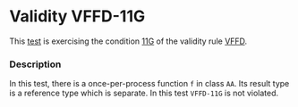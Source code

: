 # Validity VFFD-11G

This [test](.) is exercising the condition [11G](../Readme.md) of the validity rule [VFFD](../../vffd/Readme.md).

### Description

In this test, there is a once-per-process function `f` in class `AA`. Its result type is a reference type which is separate. In this test `VFFD-11G` is not violated.

